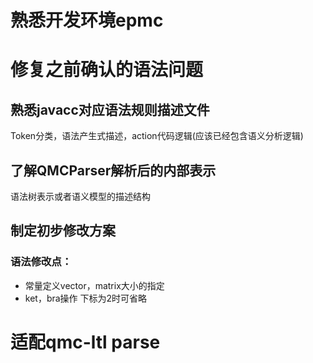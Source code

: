 # 熟悉开发环境epmc
## 

# 修复之前确认的语法问题
## 熟悉javacc对应语法规则描述文件
 Token分类，语法产生式描述，action代码逻辑(应该已经包含语义分析逻辑)
## 了解QMCParser解析后的内部表示
语法树表示或者语义模型的描述结构
## 制定初步修改方案
### 语法修改点：
- 常量定义vector，matrix大小的指定
- ket，bra操作 下标为2时可省略

# 适配qmc-ltl parse


